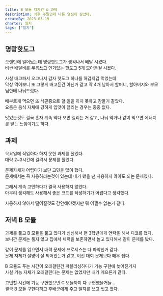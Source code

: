 ```yaml
---
title: B 모듈 디자인 & 과제
description: 어후 주말인데 나름 열심히 살았다.
createBy: 2023-03-19
charter: 일지
tags: ["일지"]
---
```


## 명랑핫도그

오랜만에 일어났는데 명랑핫도그가 생각나서 배달 시켰다.  
비싼 배달비를 무릅쓰고 인기있는 핫도그 5개 모아둔걸 시켰다.

사실 배고파서 오고나서 감자 핫도그 하나를 허겁지겁 먹었는데  
막상 먹어보니 또 그렇게 배고픈건 아닌거 같고 딱 4개 남아서 할머니, 할아버지와 부모님한테 나눠드렸다.

배부르게 먹으면 또 식곤증으로 할 일을 하지 못하고 잠들거 같았다.  
요즘은 음식 자체에 강하게 입맛이 끌리는 경우는 종종 없다.

맛있는것도 결국 혼자 계속 먹다 보면 질리는 거 같고, 나눠 먹거나 같이 먹으면 에너지를 얻는 느낌이기도 하다.

## 과제

목요일에 작업하다 하지 못한 과제를 풀었다.  
대략 2~3시간에 걸려서 문제를 풀었다.

문제자체가 어렵다기 보단 고민을 많이 했다.  
문제에서는 꼭 사용하라는것이 있는데 내가 봤을 땐 사용하지 않아도 되는 문제였다.

그래서 계속 고민하다가 결국 사용하지 않았다.  
아무리 생각해도 사용해서 좋은 코드를 작성하기가 어렵다고 생각했다.

사용하지 않아서 떨어질것도 감안해야겠지만 뭐 어쩔수 없는거 같다.

## 저녁 B 모듈

과제를 풀고 B 모듈을 풀고 있다가 심심해서 현 3학년에게 연락을 해서 디코를 했다.  
보니깐 문제는 풀지 않고 집에서 체력을 보존하면서 놀고 있다해서 같이 문제를 봤다.

같이 문제를 읽으면서 대략 문제에 프로세스는 다 파악한거 같다.  
문제 자체가 설명이 잘 되어있는거 같고, 이전 대회 문제보다 매우 쉽다.

B 모듈도 푸는 시간이 오래걸린건 퍼블리싱하다가 기능 구현에 늦어진거지  
사실 기능 자체가 오래걸린다는 문제는 없었지만 내가 게으른거 같다.

고민할 시간에 기능 구현했으면 C 모듈까지 다 구현했을거늘...  
결국 B 모듈 구현다하고 후배군에게 주고 일지를 쓰고 씻고 잤다.
